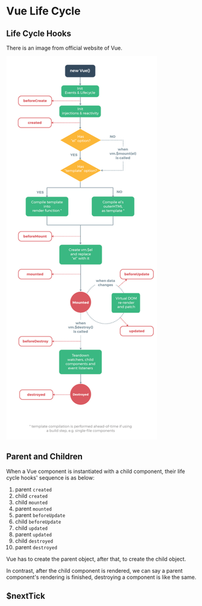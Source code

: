 # Vue Life Cycle

## Life Cycle Hooks

There is an image from official website of Vue.

<img src="../assets/vue_lifecycle.png" width="400" />

## Parent and Children

When a Vue component is instantiated with a child component, their life cycle hooks' sequence is as below:

1. parent `created`
2. child `created`
3. child `mounted`
4. parent `mounted`
5. parent `beforeUpdate`
6. child `beforeUpdate`
7. child `updated`
8. parent `updated`
9. child `destroyed`
10. parent `destroyed`

Vue has to create the parent object, after that, to create the child object. 

In contrast, after the child component is rendered, we can say a parent component's rendering is finished, destroying a component is like the same.

## $nextTick

